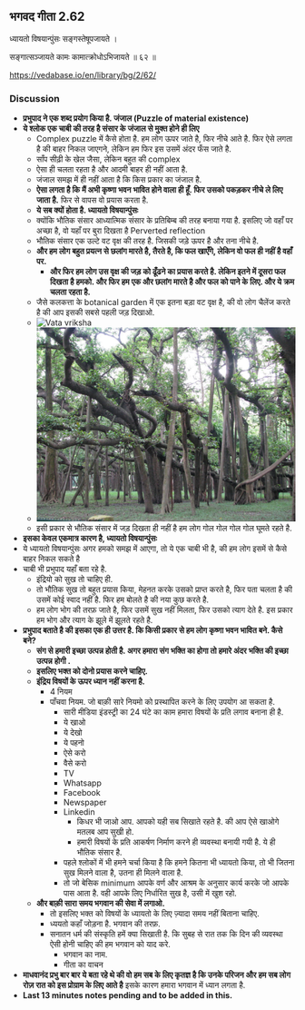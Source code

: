 ## भगवद गीता 2.62

ध्यायतो विषयान्पुंसः सङ्गस्तेषूपजायते ।
 
सङ्गात्सञ्जायते कामः कामात्क्रोधोऽभिजायते ॥ ६२ ॥

https://vedabase.io/en/library/bg/2/62/

### Discussion

*  **प्रभुपाद ने एक शब्द प्रयोग किया है. जंजाल (Puzzle of material existence)**
*  **ये श्लोक एक चाबी की तरह है संसार के जंजाल से मुक्त होने ही लिए** 
    * Complex puzzle में कैसे होता है. हम लोग ऊपर जाते है, फिर नीचे आते है. 
        फिर ऐसे लगता है की बाहर निकल जाएगने, लेकिन हम फिर इस उसमें अंदर फँस जाते है.
    *  साँप सीढ़ी के खेल जैसा, लेकिन बहुत की complex 
    * ऐसा ही चलता रहता है और आदमी बाहर ही नहीं आता है.
    * जंजाल समझ में ही नहीं आता है कि किस प्रकार का जंजाल है.
    * **ऐसा लगता है कि मैं अभी कृष्णा भवन भावित होने वाला ही हूँ. फिर उसको पकड़कर नीचे ले लिए जाता है.**
        फिर से वापस वो प्रयास करता है.
    * **ये सब क्यों होता है. ध्यायतो विषयान्पुंसः**
    * क्योंकि भौतिक संसार आध्यात्मिक संसार के प्रतिबिम्ब की तरह बनाया गया है. 
        इसलिए जो वहाँ पर अच्छा है, वो यहाँ पर बुरा दिखता है Perverted reflection  
    * भौतिक संसार एक उल्टे वट वृक्ष की तरह है. जिसकी जड़े ऊपर है और तना नीचे है.
    * **और हम लोग बहुत प्रयत्न से छलांग मारते है, तैरते है, कि फल खाएँगे, लेकिन वो फल ही नहीं है वहाँ पर.**
        * **और फिर हम लोग उस वृक्ष की जड़ को ढूँढने का प्रयास करते है. 
            लेकिन इतने में दूसरा फल दिखता है हमको. 
            और फिर हम एक और छलांग मारते है और फल को पाने के लिए. और ये क्रम चलता रहता है.**
     * जैसे कलकत्ता के botanical garden में एक इतना बड़ा वट वृक्ष है, की वो लोग चैलेंज करते है की आप इसकी सबसे पहली जड़ दिखाओ.
     * ![Vata vriksha](https://upload.wikimedia.org/wikipedia/commons/thumb/9/93/Acharya_Jagadish_Chandra_Bose_Indian_Botanic_Garden_-_Howrah_2011-01-08_9728.JPG/432px-Acharya_Jagadish_Chandra_Bose_Indian_Botanic_Garden_-_Howrah_2011-01-08_9728.JPG)
     * ![Many roots](./1024px-Great_banyan_tree_kol.jpg)
     * इसी प्रकार से भौतिक संसार में जड़ दिखता ही नहीं है हम लोग गोल गोल गोल गोल घूमते रहते है.
 * **इसका केवल एकमात्र कारण है, ध्यायतो विषयान्पुंसः**
 * ये ध्यायतो विषयान्पुंसः अगर हमको समझ में आएगा, तो ये एक चाबी भी है, की हम लोग इसमें से कैसे बाहर निकल सकते है 
 * चाबी भी प्रभुपाद यहाँ बता रहे है.
    * इंद्रियो को सुख तो चाहिए ही. 
    * तो भौतिक सुख तो बहुत प्रयास किया, मेहनत करके उसको प्राप्त करते है, फिर पता चलता है की उसमें कोई स्वाद नहीं है.
        फिर हम बोलते है की नया कुछ करते है.
    * हम लोग भोग की तरफ़ जाते है, फिर उसमें सुख नहीं मिलता, फिर उसको त्याग देते है. इस प्रकार हम भोग और त्याग के झूले में झूलते रहते है.
* **प्रभुपाद बताते है की इसका एक ही उत्तर है. कि किसी प्रकार से हम लोग कृष्णा भवन भावित बने. कैसे बने?**
    * **संग से हमारी इच्छा उत्पन्न होती है. अगर हमारा संग भक्ति का होगा तो हमारे अंदर भक्ति की इच्छा उत्पन्न होगी .**
    * **इसलिए भक्त को दोनो प्रयास करने चाहिए.**
    * **इंद्रिय विषयों के ऊपर ध्यान नहीं करना है.**
        * 4 नियम 
        * पाँचवा नियम. जो बाक़ी सारे नियमो को प्रस्थापित करने के लिए उपयोग आ सकता है.
            * सारी मीडिया इंडस्ट्री का 24 घंटे का काम हमारा विषयों के प्रति लगाव बनाना ही है.
            * ये खाओ 
            * ये देखो 
            * ये पहनो 
            * ऐसे करो 
            * वैसे करो   
            * TV 
            * Whatsapp 
            * Facebook 
            * Newspaper 
            * Linkedin 
                * किधर भी जाओ आप. आपको यही सब सिखाते रहते है. की आप ऐसे खाओगे मतलब आप सुखी हो.
                * हमारी विषयों के प्रति आकर्षण निर्माण करने ही व्यवस्था बनायी गयी है. ये ही भौतिक संसार है.
            * पहले श्लोकों में भी हमने चर्चा किया है कि हमने कितना भी ध्यायतो किया, तो भी जितना सुख मिलने वाला है, उतना ही मिलने वाला है.
            * तो जो बेसिक minimum  आपके वर्ण और आश्रम के अनुसार कार्य करके जो आपके पास आता है. वही आपके लिए निर्धारित सुख है, 
                उसी में खुश रहो.
    * **और बाक़ी सारा समय भगवान की सेवा में लगाओ.**
        * तो इसलिए भक्त को विषयों के ध्यायतो के लिए ज़्यादा समय नहीं बिताना चाहिए.
        * ध्ययतो कहाँ जोड़ना है. भगवान की तरफ़.  
        * सनातन धर्म की संस्कृति हमें क्या सिखाती है. कि सुबह से रात तक कि दिन की व्यवस्था ऐसी होनी चाहिए की हम भगवान को याद करे.
            * भगवान का नाम.
            * गीता का वाचन
* **माधवानंद प्रभु बार बार ये बता रहे थे की वो हम सब के लिए कृतज्ञ है कि उनके परिजन और हम सब लोग रोज़ रात को इस प्रोग्राम के लिए आते है**
    इसके कारण हमारा भगवान में ध्यान लगता है. 
* **Last 13 minutes notes pending and to be added in this.**

            
          
     
    
